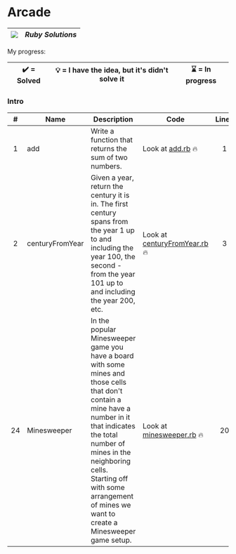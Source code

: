 # Arcade
| ![](https://app.codesignal.com/user-icons/languages/rb.svg) | ***Ruby Solutions*** |
|---|---| 


My progress:

| :heavy_check_mark: = Solved | :bulb: = I have the idea, but it's didn't solve it | :hourglass: = In progress |
|:---:|:---:|:---:|

### Intro

| # | Name | Description | Code | Lines | Status |
|:---:|---|---|---|:---:|:---:|
| 1 | add | Write a function that returns the sum of two numbers. | Look at [add.rb](./Intro-01-add) :fire: | 1 | :heavy_check_mark: |
| 2 | centuryFromYear | Given a year, return the century it is in. The first century spans from the year 1 up to and including the year 100, the second - from the year 101 up to and including the year 200, etc. | Look at [centuryFromYear.rb](./Intro-02-centuryFromYear) :fire: | 3 | :heavy_check_mark: |
| 24 | Minesweeper | In the popular Minesweeper game you have a board with some mines and those cells that don't contain a mine have a number in it that indicates the total number of mines in the neighboring cells. Starting off with some arrangement of mines we want to create a Minesweeper game setup. | Look at [minesweeper.rb](./Intro-24-Minesweeper) :fire: | 20 | :heavy_check_mark: |
